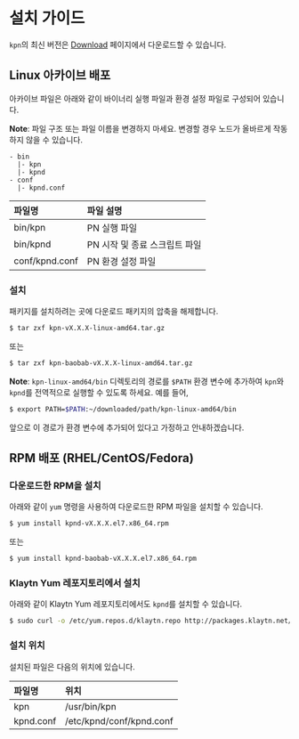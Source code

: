 # 설치 가이드 <a id="installation-guide"></a>

`kpn`의 최신 버전은 [Download](../download.md) 페이지에서 다운로드할 수 있습니다.

## Linux 아카이브 배포 <a id="linux-archive-distribution"></a>

아카이브 파일은 아래와 같이 바이너리 실행 파일과 환경 설정 파일로 구성되어 있습니다.

**Note**: 파일 구조 또는 파일 이름을 변경하지 마세요. 변경할 경우 노드가 올바르게 작동하지 않을 수 있습니다.

```text
- bin
  |- kpn
  |- kpnd
- conf
  |- kpnd.conf
```

| 파일명            | 파일 설명              |
|:-------------- |:------------------ |
| bin/kpn        | PN 실행 파일           |
| bin/kpnd       | PN 시작 및 종료 스크립트 파일 |
| conf/kpnd.conf | PN 환경 설정 파일        |

### 설치 <a id="installation"></a>

패키지를 설치하려는 곳에 다운로드 패키지의 압축을 해제합니다.

```bash
$ tar zxf kpn-vX.X.X-linux-amd64.tar.gz
```

또는

```bash
$ tar zxf kpn-baobab-vX.X.X-linux-amd64.tar.gz
```

**Note**: `kpn-linux-amd64/bin` 디렉토리의 경로를 `$PATH` 환경 변수에 추가하여 `kpn`와 `kpnd`를 전역적으로 실행할 수 있도록 하세요. 예를 들어,

```bash
$ export PATH=$PATH:~/downloaded/path/kpn-linux-amd64/bin
```

앞으로 이 경로가 환경 변수에 추가되어 있다고 가정하고 안내하겠습니다.

## RPM 배포 \(RHEL/CentOS/Fedora\)<a id="rpm-rhel-centos-fedora"></a>

### 다운로드한 RPM을 설치 <a id="install-downloaded-rpm"></a>

아래와 같이 `yum` 명령을 사용하여 다운로드한 RPM 파일을 설치할 수 있습니다.

```bash
$ yum install kpnd-vX.X.X.el7.x86_64.rpm
```

또는

```bash
$ yum install kpnd-baobab-vX.X.X.el7.x86_64.rpm
```

### Klaytn Yum 레포지토리에서 설치 <a id="install-from-klaytn-yum-repo"></a>

아래와 같이 Klaytn Yum 레포지토리에서도 `kpnd`를 설치할 수 있습니다.

```bash
$ sudo curl -o /etc/yum.repos.d/klaytn.repo http://packages.klaytn.net/config/rhel/7/prod.repo && sudo yum install kpnd
```

### 설치 위치 <a id="installed-location"></a>

설치된 파일은 다음의 위치에 있습니다.

| 파일명       | 위치                       |
|:--------- |:------------------------ |
| kpn       | /usr/bin/kpn             |
| kpnd.conf | /etc/kpnd/conf/kpnd.conf |



